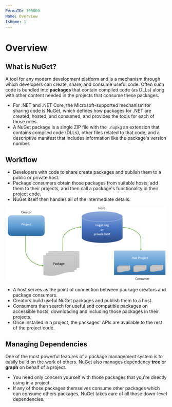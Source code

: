 ```yaml
---
PermaID: 100000
Name: Overview
IsHome: 1
---
```


# Overview

## What is NuGet?

A tool for any modern development platform and is a mechanism through which developers can create, share, and consume useful code. Often such code is bundled into **packages** that contain compiled code (as DLLs) along with other content needed in the projects that consume these packages.

 - For .NET and .NET Core, the Microsoft-supported mechanism for sharing code is NuGet, which defines how packages for .NET are created, hosted, and consumed, and provides the tools for each of those roles.
 - A NuGet package is a single ZIP file with the `.nupkg` an extension that contains compiled code (DLLs), other files related to that code, and a descriptive manifest that includes information like the package's version number. 

## Workflow

 - Developers with code to share create packages and publish them to a public or private host. 
 - Package consumers obtain those packages from suitable hosts, add them to their projects, and then call a package's functionality in their project code. 
 - NuGet itself then handles all of the intermediate details.

<img src="https://raw.githubusercontent.com/zzzprojects/nuget-tutorial/master/docs/images/workflow.png">

 - A host serves as the point of connection between package creators and package consumers. 
 - Creators build useful NuGet packages and publish them to a host. 
 - Consumers then search for useful and compatible packages on accessible hosts, downloading and including those packages in their projects. 
 - Once installed in a project, the packages' APIs are available to the rest of the project code.

## Managing Dependencies

One of the most powerful features of a package management system is to easily build on the work of others. NuGet also manages dependency **tree** or **graph** on behalf of a project. 

 - You need only concern yourself with those packages that you're directly using in a project. 
 - If any of those packages themselves consume other packages which can consume others packages, NuGet takes care of all those down-level dependencies.